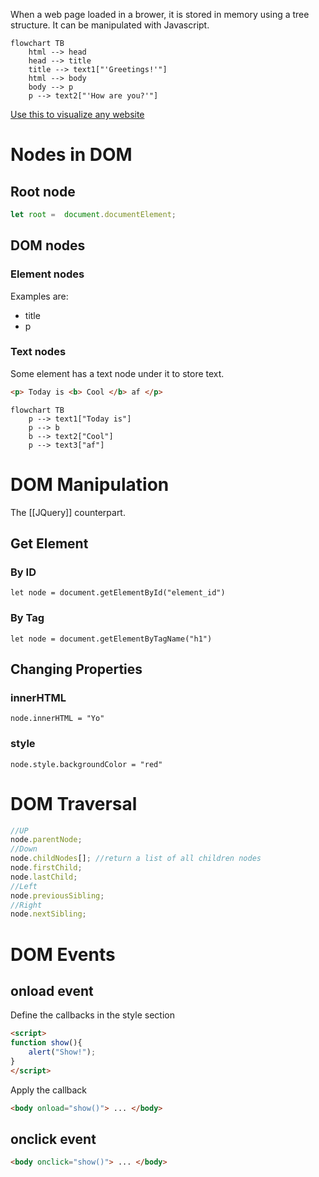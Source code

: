 When a web page loaded in a brower, it is stored in memory using a tree structure. It can be manipulated with Javascript.

```mermaid
flowchart TB
	html --> head
	head --> title
	title --> text1["'Greetings!'"]
	html --> body
	body --> p 
	p --> text2["'How are you?'"]
```
[Use this to visualize any website](http://bioub.github.io/dom-visualizer/)

# Nodes in DOM

## Root node

```js
let root =  document.documentElement;
```

## DOM nodes

### Element nodes
Examples are:
- title
- p

### Text nodes
Some element has a text node under it to store text.

```html
<p> Today is <b> Cool </b> af </p>
```
```mermaid
flowchart TB
	p --> text1["Today is"]
	p --> b
	b --> text2["Cool"]
	p --> text3["af"]
```

# DOM Manipulation
The [[JQuery]] counterpart.

## Get Element
### By ID
`let node = document.getElementById("element_id")`
### By Tag
`let node = document.getElementByTagName("h1")`

## Changing Properties
### innerHTML
`node.innerHTML = "Yo"`
### style
`node.style.backgroundColor = "red"`


# DOM Traversal 

```js
//UP
node.parentNode;
//Down
node.childNodes[]; //return a list of all children nodes
node.firstChild;
node.lastChild;
//Left
node.previousSibling;
//Right
node.nextSibling;
```


# DOM Events

## onload event
Define the callbacks in the style section
```html
<script>
function show(){
	alert("Show!");
}
</script>
```
Apply the callback
```html
<body onload="show()"> ... </body>
```

## onclick event
```html
<body onclick="show()"> ... </body>
```
